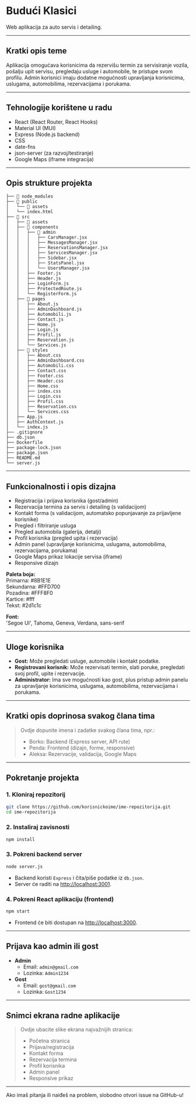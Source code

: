 # Budući Klasici

Web aplikacija za auto servis i detailing.

---

## Kratki opis teme

Aplikacija omogućava korisnicima da rezervišu termin za servisiranje vozila, pošalju upit servisu, pregledaju usluge i automobile, te pristupe svom profilu. Admin korisnici imaju dodatne mogućnosti upravljanja korisnicima, uslugama, automobilima, rezervacijama i porukama.

---

## Tehnologije korištene u radu

- React (React Router, React Hooks)
- Material UI (MUI)
- Express (Node.js backend)
- CSS
- date-fns
- json-server (za razvoj/testiranje)
- Google Maps (iframe integracija)

---

## Opis strukture projekta

```
├── 📁 node_modules
├── 📁 public
│   └── 📁 assets
│   └── index.html
├── 📁 src
│   ├── 📁 assets
│   ├── 📁 components
│   │   ├── 📁 admin
│   │   │   ├── CarsManager.jsx
│   │   │   ├── MessagesManager.jsx
│   │   │   ├── ReservationsManager.jsx
│   │   │   ├── ServicesManager.jsx
│   │   │   ├── Sidebar.jsx
│   │   │   ├── StatsPanel.jsx
│   │   │   └── UsersManager.jsx
│   │   ├── Footer.js
│   │   ├── Header.js
│   │   ├── LoginForm.js
│   │   ├── ProtectedRoute.js
│   │   └── RegisterForm.js
│   ├── 📁 pages
│   │   ├── About.js
│   │   ├── AdminDashboard.js
│   │   ├── Automobili.js
│   │   ├── Contact.js
│   │   ├── Home.js
│   │   ├── Login.js
│   │   ├── Profil.js
│   │   ├── Reservation.js
│   │   └── Services.js
│   ├── 📁 styles
│   │   ├── About.css
│   │   ├── AdminDashboard.css
│   │   ├── Automobili.css
│   │   ├── Contact.css
│   │   ├── Footer.css
│   │   ├── Header.css
│   │   ├── Home.css
│   │   ├── index.css
│   │   ├── Login.css
│   │   ├── Profil.css
│   │   ├── Reservation.css
│   │   └── Services.css
│   ├── App.js
│   ├── AuthContext.js
│   └── index.js
├── .gitignore
├── db.json
├── Dockerfile
├── package-lock.json
├── package.json
├── README.md
└── server.js

```

---

## Funkcionalnosti i opis dizajna

- Registracija i prijava korisnika (gost/admin)
- Rezervacija termina za servis i detailing (s validacijom)
- Kontakt forma (s validacijom, automatsko popunjavanje za prijavljene korisnike)
- Pregled i filtriranje usluga
- Pregled automobila (galerija, detalji)
- Profil korisnika (pregled upita i rezervacija)
- Admin panel (upravljanje korisnicima, uslugama, automobilima, rezervacijama, porukama)
- Google Maps prikaz lokacije servisa (iframe)
- Responsive dizajn

**Paleta boja:**  
Primarna: #8B1E1E  
Sekundarna: #FFD700  
Pozadina: #FFF8F0  
Kartice: #fff  
Tekst: #2d1c1c  

**Font:**  
'Segoe UI', Tahoma, Geneva, Verdana, sans-serif

---

## Uloge korisnika

- **Gost:** Može pregledati usluge, automobile i kontakt podatke.
- **Registrovani korisnik:** Može rezervisati termin, slati poruke, pregledati svoj profil, upite i rezervacije.
- **Administrator:** Ima sve mogućnosti kao gost, plus pristup admin panelu za upravljanje korisnicima, uslugama, automobilima, rezervacijama i porukama.

---

## Kratki opis doprinosa svakog člana tima

> Ovdje dopunite imena i zadatke svakog člana tima, npr.:
> - Borko: Backend (Express server, API rute)
> - Penda: Frontend (dizajn, forme, responsive)
> - Aleksa: Rezervacije, validacija, Google Maps

---

## Pokretanje projekta

### 1. Kloniraj repozitorij

```bash
git clone https://github.com/korisnickoime/ime-repozitorija.git
cd ime-repozitorija
```

### 2. Instaliraj zavisnosti

```bash
npm install
```

### 3. Pokreni backend server

```bash
node server.js
```
- Backend koristi `Express` i čita/piše podatke iz `db.json`.
- Server će raditi na [http://localhost:3001](http://localhost:3001).

### 4. Pokreni React aplikaciju (frontend)

```bash
npm start
```
- Frontend će biti dostupan na [http://localhost:3000](http://localhost:3000).

---

## Prijava kao admin ili gost

- **Admin**
  - Email: `admin@gmail.com`
  - Lozinka: `Admin1234`
- **Gost**
  - Email: `gost@gmail.com`
  - Lozinka: `Gost1234`

---

## Snimci ekrana radne aplikacije

> Ovdje ubacite slike ekrana najvažnijih stranica:  
> - Početna stranica  
> - Prijava/registracija  
> - Kontakt forma  
> - Rezervacija termina  
> - Profil korisnika  
> - Admin panel  
> - Responsive prikaz

---

Ako imaš pitanja ili naiđeš na problem, slobodno otvori issue na GitHub-u!

